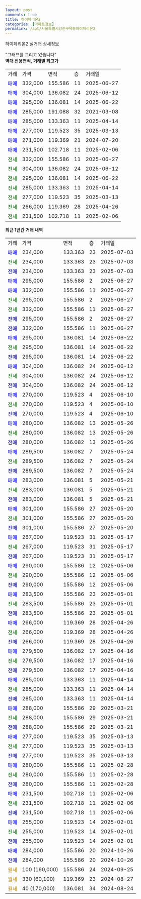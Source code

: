 ```yaml
---
layout: post
comments: true
title: 하이페리온2
categories: [아파트정보]
permalink: /apt/서울특별시양천구목동하이페리온2
---
```


하이페리온2 실거래 상세정보

<script type="text/javascript">
  google.charts.load('current', {'packages':['line', 'corechart']});
  google.charts.setOnLoadCallback(drawChart);

  function drawChart() {
    var data = new google.visualization.DataTable();
    data.addColumn('date', '거래일');
    data.addColumn('number', "매매");
    data.addColumn('number', "전세");
    data.addColumn('number', "전매");

    data.addRows([[new Date(Date.parse("2025-07-03")), 234000, null, null], [new Date(Date.parse("2025-07-03")), null, 234000, null], [new Date(Date.parse("2025-07-03")), null, null, 234000], [new Date(Date.parse("2025-06-27")), 295000, null, null], [new Date(Date.parse("2025-06-27")), 332000, null, null], [new Date(Date.parse("2025-06-27")), null, 295000, null], [new Date(Date.parse("2025-06-27")), null, 332000, null], [new Date(Date.parse("2025-06-27")), null, null, 295000], [new Date(Date.parse("2025-06-27")), null, null, 332000], [new Date(Date.parse("2025-06-22")), 295000, null, null], [new Date(Date.parse("2025-06-22")), null, 295000, null], [new Date(Date.parse("2025-06-22")), null, null, 295000], [new Date(Date.parse("2025-06-12")), 304000, null, null], [new Date(Date.parse("2025-06-12")), null, 304000, null], [new Date(Date.parse("2025-06-12")), null, null, 304000], [new Date(Date.parse("2025-06-10")), 270000, null, null], [new Date(Date.parse("2025-06-10")), null, 270000, null], [new Date(Date.parse("2025-06-10")), null, null, 270000], [new Date(Date.parse("2025-05-26")), 280000, null, null], [new Date(Date.parse("2025-05-26")), null, 280000, null], [new Date(Date.parse("2025-05-26")), null, null, 280000], [new Date(Date.parse("2025-05-24")), 289500, null, null], [new Date(Date.parse("2025-05-24")), null, 289500, null], [new Date(Date.parse("2025-05-24")), null, null, 289500], [new Date(Date.parse("2025-05-21")), 283000, null, null], [new Date(Date.parse("2025-05-21")), null, 283000, null], [new Date(Date.parse("2025-05-21")), null, null, 283000], [new Date(Date.parse("2025-05-20")), 301000, null, null], [new Date(Date.parse("2025-05-20")), null, 301000, null], [new Date(Date.parse("2025-05-20")), null, null, 301000], [new Date(Date.parse("2025-05-17")), 267000, null, null], [new Date(Date.parse("2025-05-17")), null, 267000, null], [new Date(Date.parse("2025-05-17")), null, null, 267000], [new Date(Date.parse("2025-05-06")), 290000, null, null], [new Date(Date.parse("2025-05-06")), null, 290000, null], [new Date(Date.parse("2025-05-06")), null, null, 290000], [new Date(Date.parse("2025-05-01")), 283500, null, null], [new Date(Date.parse("2025-05-01")), null, 283500, null], [new Date(Date.parse("2025-05-01")), null, null, 283500], [new Date(Date.parse("2025-04-26")), 266000, null, null], [new Date(Date.parse("2025-04-26")), null, 266000, null], [new Date(Date.parse("2025-04-26")), null, null, 266000], [new Date(Date.parse("2025-04-16")), 279500, null, null], [new Date(Date.parse("2025-04-16")), null, 279500, null], [new Date(Date.parse("2025-04-16")), null, null, 279500], [new Date(Date.parse("2025-04-14")), 285000, null, null], [new Date(Date.parse("2025-04-14")), null, 285000, null], [new Date(Date.parse("2025-04-14")), null, null, 285000], [new Date(Date.parse("2025-03-21")), 288000, null, null], [new Date(Date.parse("2025-03-21")), null, 288000, null], [new Date(Date.parse("2025-03-21")), null, null, 288000], [new Date(Date.parse("2025-03-13")), 277000, null, null], [new Date(Date.parse("2025-03-13")), null, 277000, null], [new Date(Date.parse("2025-03-13")), null, null, 277000], [new Date(Date.parse("2025-02-28")), 280000, null, null], [new Date(Date.parse("2025-02-28")), null, 280000, null], [new Date(Date.parse("2025-02-28")), null, null, 280000], [new Date(Date.parse("2025-02-06")), 231500, null, null], [new Date(Date.parse("2025-02-06")), null, 231500, null], [new Date(Date.parse("2025-02-06")), null, null, 231500], [new Date(Date.parse("2025-02-01")), 255000, null, null], [new Date(Date.parse("2025-02-01")), null, 255000, null], [new Date(Date.parse("2025-02-01")), null, null, 255000], [new Date(Date.parse("2024-10-26")), 284000, null, null], [new Date(Date.parse("2024-10-26")), null, null, 284000], [new Date(Date.parse("2024-09-25")), null, null, null], [new Date(Date.parse("2024-08-27")), null, null, null], [new Date(Date.parse("2024-08-24")), null, null, null]]);

    var options = {
      hAxis: {
        format: 'yyyy/MM/dd'
      },    
      lineWidth: 0,
      pointsVisible: true,    
      title: '최근 1년간 유형별 실거래가 분포',
      legend: { position: 'bottom' }
    };

    var formatter = new google.visualization.NumberFormat({pattern:'###,###'} );
    formatter.format(data, 1);
    formatter.format(data, 2);
    
    setTimeout(function() {
        var chart = new google.visualization.LineChart(document.getElementById('columnchart_material'));
        chart.draw(data, (options));
        document.getElementById('loading').style.display = 'none';
    }, 200);
  }
</script>


<div id="loading" style="z-index:20; display: block; margin-left: 0px">"그래프를 그리고 있습니다"</div>
<div id="columnchart_material" style="width: 95%; margin-left: 0px; display: block"></div>
<!-- contents start -->
<b>역대 전용면적, 거래별 최고가</b>
<table class="sortable">
    <tr>
      <td>거래</td>
      <td>가격</td>
      <td>면적</td>
      <td>층</td>
      <td>거래일</td>
    </tr>
        <tr>
          <td><a style="color: blue">매매</a></td>
          <td>332,000</td>
          <td>155.586</td>
          <td>11</td>
          <td>2025-06-27</td>
        </tr>            <tr>
          <td><a style="color: blue">매매</a></td>
          <td>304,000</td>
          <td>136.082</td>
          <td>24</td>
          <td>2025-06-12</td>
        </tr>            <tr>
          <td><a style="color: blue">매매</a></td>
          <td>295,000</td>
          <td>136.081</td>
          <td>14</td>
          <td>2025-06-22</td>
        </tr>            <tr>
          <td><a style="color: blue">매매</a></td>
          <td>285,000</td>
          <td>191.088</td>
          <td>32</td>
          <td>2021-03-08</td>
        </tr>            <tr>
          <td><a style="color: blue">매매</a></td>
          <td>285,000</td>
          <td>133.363</td>
          <td>11</td>
          <td>2025-04-14</td>
        </tr>            <tr>
          <td><a style="color: blue">매매</a></td>
          <td>277,000</td>
          <td>119.523</td>
          <td>35</td>
          <td>2025-03-13</td>
        </tr>            <tr>
          <td><a style="color: blue">매매</a></td>
          <td>271,000</td>
          <td>119.369</td>
          <td>21</td>
          <td>2024-07-20</td>
        </tr>            <tr>
          <td><a style="color: blue">매매</a></td>
          <td>231,500</td>
          <td>102.718</td>
          <td>11</td>
          <td>2025-02-06</td>
        </tr>        
        <tr>
              <td><a style="color: darkgreen">전세</a></td>
              <td>332,000</td>
              <td>155.586</td>
              <td>11</td>
              <td>2025-06-27</td>
            </tr>            <tr>
              <td><a style="color: darkgreen">전세</a></td>
              <td>304,000</td>
              <td>136.082</td>
              <td>24</td>
              <td>2025-06-12</td>
            </tr>            <tr>
              <td><a style="color: darkgreen">전세</a></td>
              <td>295,000</td>
              <td>136.081</td>
              <td>14</td>
              <td>2025-06-22</td>
            </tr>            <tr>
              <td><a style="color: darkgreen">전세</a></td>
              <td>285,000</td>
              <td>133.363</td>
              <td>11</td>
              <td>2025-04-14</td>
            </tr>            <tr>
              <td><a style="color: darkgreen">전세</a></td>
              <td>277,000</td>
              <td>119.523</td>
              <td>35</td>
              <td>2025-03-13</td>
            </tr>            <tr>
              <td><a style="color: darkgreen">전세</a></td>
              <td>266,000</td>
              <td>119.369</td>
              <td>28</td>
              <td>2025-04-26</td>
            </tr>            <tr>
              <td><a style="color: darkgreen">전세</a></td>
              <td>231,500</td>
              <td>102.718</td>
              <td>11</td>
              <td>2025-02-06</td>
            </tr>        
    
</table>

<b>최근 1년간 거래 내역</b>

<table class="sortable">
    <tr>
      <td>거래</td>
      <td>가격</td>
      <td>면적</td>
      <td>층</td>
      <td>거래일</td>
    </tr>
    <tr>
      <td><a style="color: blue">매매</a></td>
      <td>234,000</td>
      <td>133.363</td>
      <td>23</td>
      <td>2025-07-03</td>
    </tr>          <tr>
      <td><a style="color: darkgreen">전세</a></td>
      <td>234,000</td>
      <td>133.363</td>
      <td>23</td>
      <td>2025-07-03</td>
    </tr>          <tr>
      <td><a style="color: darkblue">전매</a></td>
      <td>234,000</td>
      <td>133.363</td>
      <td>23</td>
      <td>2025-07-03</td>
    </tr>          <tr>
      <td><a style="color: blue">매매</a></td>
      <td>295,000</td>
      <td>155.586</td>
      <td>2</td>
      <td>2025-06-27</td>
    </tr>          <tr>
      <td><a style="color: blue">매매</a></td>
      <td>332,000</td>
      <td>155.586</td>
      <td>11</td>
      <td>2025-06-27</td>
    </tr>          <tr>
      <td><a style="color: darkgreen">전세</a></td>
      <td>295,000</td>
      <td>155.586</td>
      <td>2</td>
      <td>2025-06-27</td>
    </tr>          <tr>
      <td><a style="color: darkgreen">전세</a></td>
      <td>332,000</td>
      <td>155.586</td>
      <td>11</td>
      <td>2025-06-27</td>
    </tr>          <tr>
      <td><a style="color: darkblue">전매</a></td>
      <td>295,000</td>
      <td>155.586</td>
      <td>2</td>
      <td>2025-06-27</td>
    </tr>          <tr>
      <td><a style="color: darkblue">전매</a></td>
      <td>332,000</td>
      <td>155.586</td>
      <td>11</td>
      <td>2025-06-27</td>
    </tr>          <tr>
      <td><a style="color: blue">매매</a></td>
      <td>295,000</td>
      <td>136.081</td>
      <td>14</td>
      <td>2025-06-22</td>
    </tr>          <tr>
      <td><a style="color: darkgreen">전세</a></td>
      <td>295,000</td>
      <td>136.081</td>
      <td>14</td>
      <td>2025-06-22</td>
    </tr>          <tr>
      <td><a style="color: darkblue">전매</a></td>
      <td>295,000</td>
      <td>136.081</td>
      <td>14</td>
      <td>2025-06-22</td>
    </tr>          <tr>
      <td><a style="color: blue">매매</a></td>
      <td>304,000</td>
      <td>136.082</td>
      <td>24</td>
      <td>2025-06-12</td>
    </tr>          <tr>
      <td><a style="color: darkgreen">전세</a></td>
      <td>304,000</td>
      <td>136.082</td>
      <td>24</td>
      <td>2025-06-12</td>
    </tr>          <tr>
      <td><a style="color: darkblue">전매</a></td>
      <td>304,000</td>
      <td>136.082</td>
      <td>24</td>
      <td>2025-06-12</td>
    </tr>          <tr>
      <td><a style="color: blue">매매</a></td>
      <td>270,000</td>
      <td>119.523</td>
      <td>4</td>
      <td>2025-06-10</td>
    </tr>          <tr>
      <td><a style="color: darkgreen">전세</a></td>
      <td>270,000</td>
      <td>119.523</td>
      <td>4</td>
      <td>2025-06-10</td>
    </tr>          <tr>
      <td><a style="color: darkblue">전매</a></td>
      <td>270,000</td>
      <td>119.523</td>
      <td>4</td>
      <td>2025-06-10</td>
    </tr>          <tr>
      <td><a style="color: blue">매매</a></td>
      <td>280,000</td>
      <td>136.082</td>
      <td>13</td>
      <td>2025-05-26</td>
    </tr>          <tr>
      <td><a style="color: darkgreen">전세</a></td>
      <td>280,000</td>
      <td>136.082</td>
      <td>13</td>
      <td>2025-05-26</td>
    </tr>          <tr>
      <td><a style="color: darkblue">전매</a></td>
      <td>280,000</td>
      <td>136.082</td>
      <td>13</td>
      <td>2025-05-26</td>
    </tr>          <tr>
      <td><a style="color: blue">매매</a></td>
      <td>289,500</td>
      <td>136.082</td>
      <td>7</td>
      <td>2025-05-24</td>
    </tr>          <tr>
      <td><a style="color: darkgreen">전세</a></td>
      <td>289,500</td>
      <td>136.082</td>
      <td>7</td>
      <td>2025-05-24</td>
    </tr>          <tr>
      <td><a style="color: darkblue">전매</a></td>
      <td>289,500</td>
      <td>136.082</td>
      <td>7</td>
      <td>2025-05-24</td>
    </tr>          <tr>
      <td><a style="color: blue">매매</a></td>
      <td>283,000</td>
      <td>136.081</td>
      <td>5</td>
      <td>2025-05-21</td>
    </tr>          <tr>
      <td><a style="color: darkgreen">전세</a></td>
      <td>283,000</td>
      <td>136.081</td>
      <td>5</td>
      <td>2025-05-21</td>
    </tr>          <tr>
      <td><a style="color: darkblue">전매</a></td>
      <td>283,000</td>
      <td>136.081</td>
      <td>5</td>
      <td>2025-05-21</td>
    </tr>          <tr>
      <td><a style="color: blue">매매</a></td>
      <td>301,000</td>
      <td>155.586</td>
      <td>27</td>
      <td>2025-05-20</td>
    </tr>          <tr>
      <td><a style="color: darkgreen">전세</a></td>
      <td>301,000</td>
      <td>155.586</td>
      <td>27</td>
      <td>2025-05-20</td>
    </tr>          <tr>
      <td><a style="color: darkblue">전매</a></td>
      <td>301,000</td>
      <td>155.586</td>
      <td>27</td>
      <td>2025-05-20</td>
    </tr>          <tr>
      <td><a style="color: blue">매매</a></td>
      <td>267,000</td>
      <td>119.523</td>
      <td>31</td>
      <td>2025-05-17</td>
    </tr>          <tr>
      <td><a style="color: darkgreen">전세</a></td>
      <td>267,000</td>
      <td>119.523</td>
      <td>31</td>
      <td>2025-05-17</td>
    </tr>          <tr>
      <td><a style="color: darkblue">전매</a></td>
      <td>267,000</td>
      <td>119.523</td>
      <td>31</td>
      <td>2025-05-17</td>
    </tr>          <tr>
      <td><a style="color: blue">매매</a></td>
      <td>290,000</td>
      <td>155.586</td>
      <td>12</td>
      <td>2025-05-06</td>
    </tr>          <tr>
      <td><a style="color: darkgreen">전세</a></td>
      <td>290,000</td>
      <td>155.586</td>
      <td>12</td>
      <td>2025-05-06</td>
    </tr>          <tr>
      <td><a style="color: darkblue">전매</a></td>
      <td>290,000</td>
      <td>155.586</td>
      <td>12</td>
      <td>2025-05-06</td>
    </tr>          <tr>
      <td><a style="color: blue">매매</a></td>
      <td>283,500</td>
      <td>155.586</td>
      <td>23</td>
      <td>2025-05-01</td>
    </tr>          <tr>
      <td><a style="color: darkgreen">전세</a></td>
      <td>283,500</td>
      <td>155.586</td>
      <td>23</td>
      <td>2025-05-01</td>
    </tr>          <tr>
      <td><a style="color: darkblue">전매</a></td>
      <td>283,500</td>
      <td>155.586</td>
      <td>23</td>
      <td>2025-05-01</td>
    </tr>          <tr>
      <td><a style="color: blue">매매</a></td>
      <td>266,000</td>
      <td>119.369</td>
      <td>28</td>
      <td>2025-04-26</td>
    </tr>          <tr>
      <td><a style="color: darkgreen">전세</a></td>
      <td>266,000</td>
      <td>119.369</td>
      <td>28</td>
      <td>2025-04-26</td>
    </tr>          <tr>
      <td><a style="color: darkblue">전매</a></td>
      <td>266,000</td>
      <td>119.369</td>
      <td>28</td>
      <td>2025-04-26</td>
    </tr>          <tr>
      <td><a style="color: blue">매매</a></td>
      <td>279,500</td>
      <td>136.082</td>
      <td>17</td>
      <td>2025-04-16</td>
    </tr>          <tr>
      <td><a style="color: darkgreen">전세</a></td>
      <td>279,500</td>
      <td>136.082</td>
      <td>17</td>
      <td>2025-04-16</td>
    </tr>          <tr>
      <td><a style="color: darkblue">전매</a></td>
      <td>279,500</td>
      <td>136.082</td>
      <td>17</td>
      <td>2025-04-16</td>
    </tr>          <tr>
      <td><a style="color: blue">매매</a></td>
      <td>285,000</td>
      <td>133.363</td>
      <td>11</td>
      <td>2025-04-14</td>
    </tr>          <tr>
      <td><a style="color: darkgreen">전세</a></td>
      <td>285,000</td>
      <td>133.363</td>
      <td>11</td>
      <td>2025-04-14</td>
    </tr>          <tr>
      <td><a style="color: darkblue">전매</a></td>
      <td>285,000</td>
      <td>133.363</td>
      <td>11</td>
      <td>2025-04-14</td>
    </tr>          <tr>
      <td><a style="color: blue">매매</a></td>
      <td>288,000</td>
      <td>155.586</td>
      <td>29</td>
      <td>2025-03-21</td>
    </tr>          <tr>
      <td><a style="color: darkgreen">전세</a></td>
      <td>288,000</td>
      <td>155.586</td>
      <td>29</td>
      <td>2025-03-21</td>
    </tr>          <tr>
      <td><a style="color: darkblue">전매</a></td>
      <td>288,000</td>
      <td>155.586</td>
      <td>29</td>
      <td>2025-03-21</td>
    </tr>          <tr>
      <td><a style="color: blue">매매</a></td>
      <td>277,000</td>
      <td>119.523</td>
      <td>35</td>
      <td>2025-03-13</td>
    </tr>          <tr>
      <td><a style="color: darkgreen">전세</a></td>
      <td>277,000</td>
      <td>119.523</td>
      <td>35</td>
      <td>2025-03-13</td>
    </tr>          <tr>
      <td><a style="color: darkblue">전매</a></td>
      <td>277,000</td>
      <td>119.523</td>
      <td>35</td>
      <td>2025-03-13</td>
    </tr>          <tr>
      <td><a style="color: blue">매매</a></td>
      <td>280,000</td>
      <td>155.586</td>
      <td>11</td>
      <td>2025-02-28</td>
    </tr>          <tr>
      <td><a style="color: darkgreen">전세</a></td>
      <td>280,000</td>
      <td>155.586</td>
      <td>11</td>
      <td>2025-02-28</td>
    </tr>          <tr>
      <td><a style="color: darkblue">전매</a></td>
      <td>280,000</td>
      <td>155.586</td>
      <td>11</td>
      <td>2025-02-28</td>
    </tr>          <tr>
      <td><a style="color: blue">매매</a></td>
      <td>231,500</td>
      <td>102.718</td>
      <td>11</td>
      <td>2025-02-06</td>
    </tr>          <tr>
      <td><a style="color: darkgreen">전세</a></td>
      <td>231,500</td>
      <td>102.718</td>
      <td>11</td>
      <td>2025-02-06</td>
    </tr>          <tr>
      <td><a style="color: darkblue">전매</a></td>
      <td>231,500</td>
      <td>102.718</td>
      <td>11</td>
      <td>2025-02-06</td>
    </tr>          <tr>
      <td><a style="color: blue">매매</a></td>
      <td>255,000</td>
      <td>119.523</td>
      <td>14</td>
      <td>2025-02-01</td>
    </tr>          <tr>
      <td><a style="color: darkgreen">전세</a></td>
      <td>255,000</td>
      <td>119.523</td>
      <td>14</td>
      <td>2025-02-01</td>
    </tr>          <tr>
      <td><a style="color: darkblue">전매</a></td>
      <td>255,000</td>
      <td>119.523</td>
      <td>14</td>
      <td>2025-02-01</td>
    </tr>          <tr>
      <td><a style="color: blue">매매</a></td>
      <td>284,000</td>
      <td>155.586</td>
      <td>20</td>
      <td>2024-10-26</td>
    </tr>          <tr>
      <td><a style="color: darkblue">전매</a></td>
      <td>284,000</td>
      <td>155.586</td>
      <td>20</td>
      <td>2024-10-26</td>
    </tr>          <tr>
      <td><a style="color: darkgoldenrod">월세</a></td>
      <td>100 (160,000)</td>
      <td>155.586</td>
      <td>24</td>
      <td>2024-09-25</td>
    </tr>          <tr>
      <td><a style="color: darkgoldenrod">월세</a></td>
      <td>330 (60,100)</td>
      <td>119.369</td>
      <td>23</td>
      <td>2024-08-27</td>
    </tr>          <tr>
      <td><a style="color: darkgoldenrod">월세</a></td>
      <td>40 (170,000)</td>
      <td>136.081</td>
      <td>34</td>
      <td>2024-08-24</td>
    </tr>      </table>
<!-- contents end -->    

